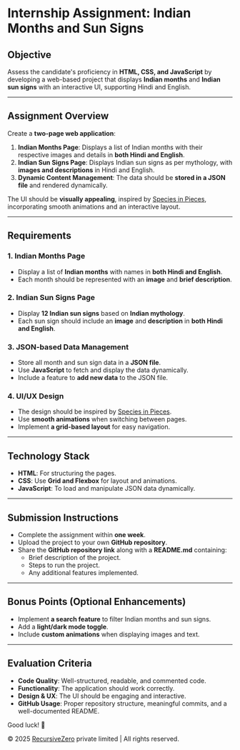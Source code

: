 # Internship Assignment: Indian Months and Sun Signs

## Objective

Assess the candidate's proficiency in **HTML, CSS, and JavaScript** by developing a web-based project that displays **Indian months** and **Indian sun signs** with an interactive UI, supporting Hindi and English.

---

## Assignment Overview

Create a **two-page web application**:

1. **Indian Months Page**: Displays a list of Indian months with their respective images and details in **both Hindi and English**.
2. **Indian Sun Signs Page**: Displays Indian sun signs as per mythology, with **images and descriptions** in Hindi and English.
3. **Dynamic Content Management**: The data should be **stored in a JSON file** and rendered dynamically.

The UI should be **visually appealing**, inspired by [Species in Pieces](http://species-in-pieces.com/), incorporating smooth animations and an interactive layout.

---

## Requirements

### 1. Indian Months Page

- Display a list of **Indian months** with names in **both Hindi and English**.
- Each month should be represented with an **image** and **brief description**.

### 2. Indian Sun Signs Page

- Display **12 Indian sun signs** based on **Indian mythology**.
- Each sun sign should include an **image** and **description** in **both Hindi and English**.

### 3. JSON-based Data Management

- Store all month and sun sign data in a **JSON file**.
- Use **JavaScript** to fetch and display the data dynamically.
- Include a feature to **add new data** to the JSON file.

### 4. UI/UX Design

- The design should be inspired by [Species in Pieces](http://species-in-pieces.com/).
- Use **smooth animations** when switching between pages.
- Implement **a grid-based layout** for easy navigation.

---

## Technology Stack

- **HTML**: For structuring the pages.
- **CSS**: Use **Grid and Flexbox** for layout and animations.
- **JavaScript**: To load and manipulate JSON data dynamically.

---

## Submission Instructions

- Complete the assignment within **one week**.
- Upload the project to your own **GitHub repository**.
- Share the **GitHub repository link** along with a **README.md** containing:
  - Brief description of the project.
  - Steps to run the project.
  - Any additional features implemented.

---

## Bonus Points (Optional Enhancements)

- Implement **a search feature** to filter Indian months and sun signs.
- Add a **light/dark mode toggle**.
- Include **custom animations** when displaying images and text.

---

## Evaluation Criteria

- **Code Quality**: Well-structured, readable, and commented code.
- **Functionality**: The application should work correctly.
- **Design & UX**: The UI should be engaging and interactive.
- **GitHub Usage**: Proper repository structure, meaningful commits, and a well-documented README.

Good luck! 🚀

&copy; 2025 [RecursiveZero](https://recursivezero.com) private limited | All rights reserved.
